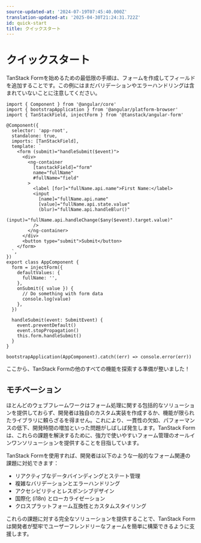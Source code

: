 ```yaml
---
source-updated-at: '2024-07-19T07:45:40.000Z'
translation-updated-at: '2025-04-30T21:24:31.722Z'
id: quick-start
title: クイックスタート
---
```


# クイックスタート

TanStack Formを始めるための最低限の手順は、フォームを作成してフィールドを追加することです。この例にはまだバリデーションやエラーハンドリングは含まれていないことに注意してください。

```angular-ts
import { Component } from '@angular/core'
import { bootstrapApplication } from '@angular/platform-browser'
import { TanStackField, injectForm } from '@tanstack/angular-form'

@Component({
  selector: 'app-root',
  standalone: true,
  imports: [TanStackField],
  template: `
    <form (submit)="handleSubmit($event)">
      <div>
        <ng-container
          [tanstackField]="form"
          name="fullName"
          #fullName="field"
        >
          <label [for]="fullName.api.name">First Name:</label>
          <input
            [name]="fullName.api.name"
            [value]="fullName.api.state.value"
            (blur)="fullName.api.handleBlur()"
            (input)="fullName.api.handleChange($any($event).target.value)"
          />
        </ng-container>
      </div>
      <button type="submit">Submit</button>
    </form>
  `,
})
export class AppComponent {
  form = injectForm({
    defaultValues: {
      fullName: '',
    },
    onSubmit({ value }) {
      // Do something with form data
      console.log(value)
    },
  })

  handleSubmit(event: SubmitEvent) {
    event.preventDefault()
    event.stopPropagation()
    this.form.handleSubmit()
  }
}

bootstrapApplication(AppComponent).catch((err) => console.error(err))
```

ここから、TanStack Formの他のすべての機能を探索する準備が整いました！

## モチベーション

ほとんどのウェブフレームワークはフォーム処理に関する包括的なソリューションを提供しておらず、開発者は独自のカスタム実装を作成するか、機能が限られたライブラリに頼らざるを得ません。これにより、一貫性の欠如、パフォーマンスの低下、開発時間の増加といった問題がしばしば発生します。TanStack Formは、これらの課題を解決するために、強力で使いやすいフォーム管理のオールインワンソリューションを提供することを目指しています。

TanStack Formを使用すれば、開発者は以下のような一般的なフォーム関連の課題に対処できます：

- リアクティブなデータバインディングとステート管理
- 複雑なバリデーションとエラーハンドリング
- アクセシビリティとレスポンシブデザイン
- 国際化 (i18n) とローカライゼーション
- クロスプラットフォーム互換性とカスタムスタイリング

これらの課題に対する完全なソリューションを提供することで、TanStack Formは開発者が堅牢でユーザーフレンドリーなフォームを簡単に構築できるように支援します。
